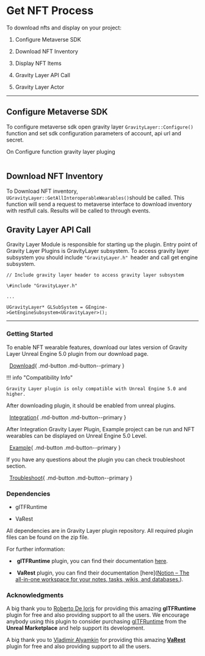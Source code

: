 # Get NFT Process

To download nfts and display on your project:

1) Configure Metaverse SDK

2) Download NFT Inventory 

3) Display NFT Items 

4) Gravity Layer API Call

5) Gravity Layer Actor

---

## Configure Metaverse SDK

To configure metaverse sdk open gravity layer `GravityLayer::Configure()` function and set sdk configuration parameters of account, api url and secret. 

On Configure function gravity layer pluging

```

```



## Download NFT Inventory

To Download NFT inventory, `UGravityLayer::GetAllInteroperableWearables()`should be called. This function will send a request to metaverse interface to download inventory with restfull cals. Results will be called to through events. 

## Gravity Layer API Call

Gravity Layer Module is responsible for starting up the plugin. Entry point of Gravity Layer Plugins is GravityLayer subsystem. To access gravity layer subsystem you should include ` "GravityLayer.h"  `header and call get engine subsystem.

```
// Include gravity layer header to access gravity layer subsystem

\#include "GravityLayer.h"

...

UGravityLayer* GLSubSystem = GEngine->GetEngineSubsystem<UGravityLayer>();
```

---



### Getting Started

To enable NFT wearable features, download our lates version of Gravity Layer Unreal Engine 5.0 plugin from our download page. 

  [Download](UnrealEngine5Download.md){ .md-button .md-button--primary }

!!! info "Compatibility Info"

    Gravity Layer plugin is only compatible with Unreal Engine 5.0 and higher.

After downloading plugin, it should be enabled from unreal plugins. 

  [Integration](UnrealEngine5Integration.md){ .md-button .md-button--primary }

After Integration Gravity Layer Plugin, Example project can be run and NFT wearables can be displayed on Unreal Engine 5.0 Level.

  [Example](UnrealEngine5Example.md){ .md-button .md-button--primary }

If you have any questions about the plugin you can check troubleshoot section.

  [Troubleshoot](UnrealEngine5Troubleshoot.md){ .md-button .md-button--primary }

### Dependencies

- glTFRuntime

- VaRest

All dependencies are in Gravity Layer plugin repository. All required plugin files can be found on the zip file.

For further information:

-  **glTFRuntime** plugin, you can find their documentation [here](https://github.com/rdeioris/glTFRuntime-docs/blob/master/README.md).

-  **VaRest** plugin, you can find their documentation [here]([Notion – The all-in-one workspace for your notes, tasks, wikis, and databases.](https://www.notion.so/VaRest-UE4-Plugin-40b98c54fc184033b60a42e0e4753536)).

### Acknowledgments

A big thank you to [Roberto De Ioris](https://www.unrealengine.com/marketplace/en-US/profile/Roberto+De+Ioris) for providing this amazing **glTFRuntime** plugin for free and also providing support to all the users. We encourage anybody using this plugin to consider purchasing [glTFRuntime](https://www.unrealengine.com/marketplace/en-US/product/gltfruntime) from the **Unreal Marketplace** and help support its development.

A big thank you to [Vladimir Alyamkin](https://www.unrealengine.com/marketplace/en-US/profile/Vladimir+Alyamkin) for providing this amazing **[VaRest](https://www.unrealengine.com/marketplace/en-US/product/varest-plugin)** plugin for free and also providing support to all the users. 
